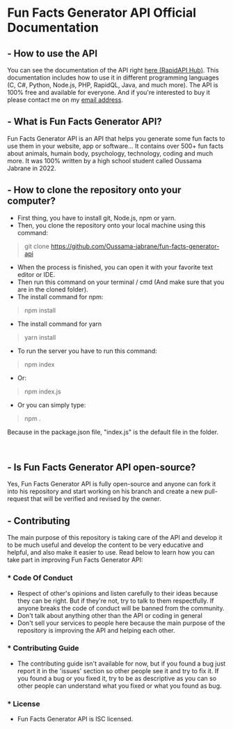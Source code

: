 # Fun Facts Generator API Official Documentation

## - How to use the API

You can see the documentation of the API right [here (RapidAPI Hub)](https://rapidapi.com/ojabrane43/api/fun-facts-generator). This documentation includes how to use it in different programming languages (C, C#, Python, Node.js, PHP, RapidQL, Java, and much more). The API is 100% free and available for everyone. And if you're interested to buy it please contact me on my [email address](mailto:ojabrane43@gmail.com).

## - What is Fun Facts Generator API?

Fun Facts Generator API is an API that helps you generate some fun facts to use them in your website, app or software... It contains over 500+ fun facts about animals, humain body, psychology, technology, coding and much more. It was 100% written by a high school student called Oussama Jabrane in 2022.

## - How to clone the repository onto your computer?

- First thing, you have to install git, Node.js, npm or yarn.
- Then, you clone the repository onto your local machine using this command:

> git clone <https://github.com/Oussama-jabrane/fun-facts-generator-api>

- When the process is finished, you can open it with your favorite text editor or IDE.
- Then run this command on your terminal / cmd (And make sure that you are in the cloned folder).
- The install command for npm:

> npm install

- The install command for yarn

> yarn install

- To run the server you have to run this command:

> npm index

- Or:

> npm index.js

- Or you can simply type:

> npm .

Because in the package.json file, "index.js" is the default file in the folder.

<br />

## - Is Fun Facts Generator API open-source?

Yes, Fun Facts Generator API is fully open-source and anyone can fork it into his repository and start working on his branch and create a new pull-request that will be verified and revised by the owner.

## - Contributing

The main purpose of this repository is taking care of the API and develop it to be much useful and develop the content to be very educative and helpful, and also make it easier to use. Read below to learn how you can take part in improving Fun Facts Generator API:

### * Code Of Conduct

- Respect of other's opinions and listen carefully to their ideas because they can be right. But if they're not, try to talk to them respectfully. If anyone breaks the code of conduct will be banned from the community.
- Don't talk about anything other than the API or coding in general
- Don't sell your services to people here because the main purpose of the repository is improving the API and helping each other.

### * Contributing Guide

- The contributing guide isn't available for now, but if you found a bug just report it in the 'issues' section so other people see it and try to fix it. If you found a bug or you fixed it, try to be as descriptive as you can so other people can understand what you fixed or what you found as bug.

### * License

- Fun Facts Generator API is ISC licensed.
